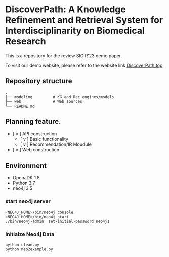 # DiscoverPath: A Knowledge Refinement and Retrieval System for Interdisciplinarity on Biomedical Research

This is a repository for the review SIGIR'23 demo paper.

To visit our demo website, please refer to the website link [DiscoverPath.top](http://www.discoverpath.top/).

## Repository structure

    .
    ├── modeling         # KG and Rec engines/models
    ├── web              # Web sources
    └── README.md

## Planning feature.

- [ v ] API construction
    - [ v ] Basic functionality
    - [ v ] Recommendation/IR Moudule
- [ v ] Web construction

## Environment
-  OpenJDK 1.8
-  Python 3.7
-  neo4j 3.5

### start neo4j server
```sh
<NEO4J_HOME>/bin/neo4j console
<NEO4J_HOME>/bin/neo4j start
./bin/neo4j-admin  set-initial-password neo4j1
```

### Initiaize Neo4j Data
```sh
python clean.py
python neo2example.py
```
